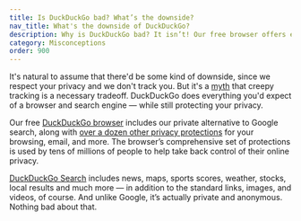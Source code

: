 ```yaml
---
title: Is DuckDuckGo bad? What’s the downside?
nav_title: What's the downside of DuckDuckGo?
description: Why is DuckDuckGo bad? It isn’t! Our free browser offers everyday privacy with no tradeoffs, and it’s available for all your devices. No downsides in sight.
category: Misconceptions
order: 900
---
```


It's natural to assume that there'd be some kind of downside, since we respect your privacy and we don't track you. But it's a <a href="{{ site.baseurl }}/company/how-duckduckgo-makes-money/">myth</a> that creepy tracking is a necessary tradeoff. DuckDuckGo does everything you'd expect of a browser and search engine — while still protecting your privacy.

Our free <a href="http://duckduckgo.com/browser">DuckDuckGo browser</a> includes our private alternative to Google search, along with <a href="{{ site.baseurl}}/privacy/web-tracking-protections/">over a dozen other privacy protections</a> for your browsing, email, and more. The browser’s comprehensive set of protections is used by tens of millions of people to help take back control of their online privacy.

<a href="http://duckduckgo.com/">DuckDuckGo Search</a> includes news, maps, sports scores, weather, stocks, local results and much more — in addition to the standard links, images, and videos, of course. And unlike Google, it’s actually private and anonymous. Nothing bad about that.
